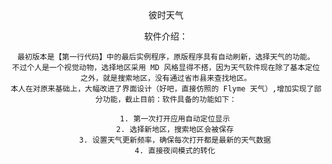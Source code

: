<center>彼时天气

软件介绍：
    
    最初版本是【第一行代码】中的最后实例程序，原版程序具有自动刷新，选择天气的功能。
    不过个人是一个视觉动物，选择地区采用 MD 风格显得不搭，因为天气软件现在除了基本定位之外，就是搜索地区，没有通过省市县来查找地区。
    本人在对原来基础上，大幅改进了界面设计（好吧，直接仿照的 Flyme 天气）,增加实现了部分功能，截止目前：软件具备的功能如下：
    
        1. 第一次打开应用自动定位显示
        2. 选择新地区，搜索地区会被保存
        3. 设置天气更新频率，确保每次打开都是最新的天气数据
        4. 直接夜间模式的转化


